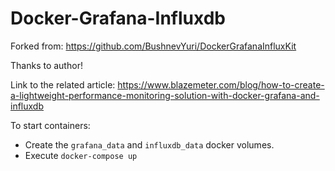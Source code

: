 # Docker-Grafana-Influxdb
Forked from:
https://github.com/BushnevYuri/DockerGrafanaInfluxKit

Thanks to author!

Link to the related article: 
https://www.blazemeter.com/blog/how-to-create-a-lightweight-performance-monitoring-solution-with-docker-grafana-and-influxdb

To start containers:

* Create the `grafana_data` and `influxdb_data` docker volumes.
* Execute `docker-compose up`
